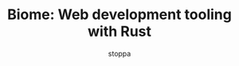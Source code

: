 ---
    title: 'Biome: Web development tooling with Rust'
    pubDate: 2023-10-25
    description: 'Emanuele Stoppa presents on Biome, the JS formatting/linting multi-tool.'
    author: stoppa
    image:
        src: ''
        alt: ''
    video_url: 'https://youtu.be/stxiUYmHn0s?si=F8Md_iWuPcK6HLdK'
    tags: ['rust','2023','biome','javascript']
    event_location: 'In person'
    slides_url: ''
---